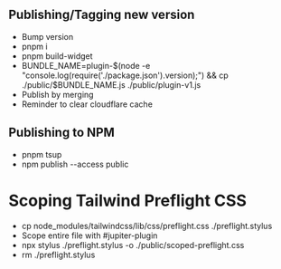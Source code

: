 ## Publishing/Tagging new version
- Bump version
- pnpm i
- pnpm build-widget
- BUNDLE_NAME=plugin-$(node -e "console.log(require('./package.json').version);") && cp ./public/$BUNDLE_NAME.js ./public/plugin-v1.js
- Publish by merging
- Reminder to clear cloudflare cache

## Publishing to NPM
- pnpm tsup
- npm publish --access public

# Scoping Tailwind Preflight CSS
- cp node_modules/tailwindcss/lib/css/preflight.css ./preflight.stylus
- Scope entire file with #jupiter-plugin
- npx stylus ./preflight.stylus -o ./public/scoped-preflight.css
- rm ./preflight.stylus
